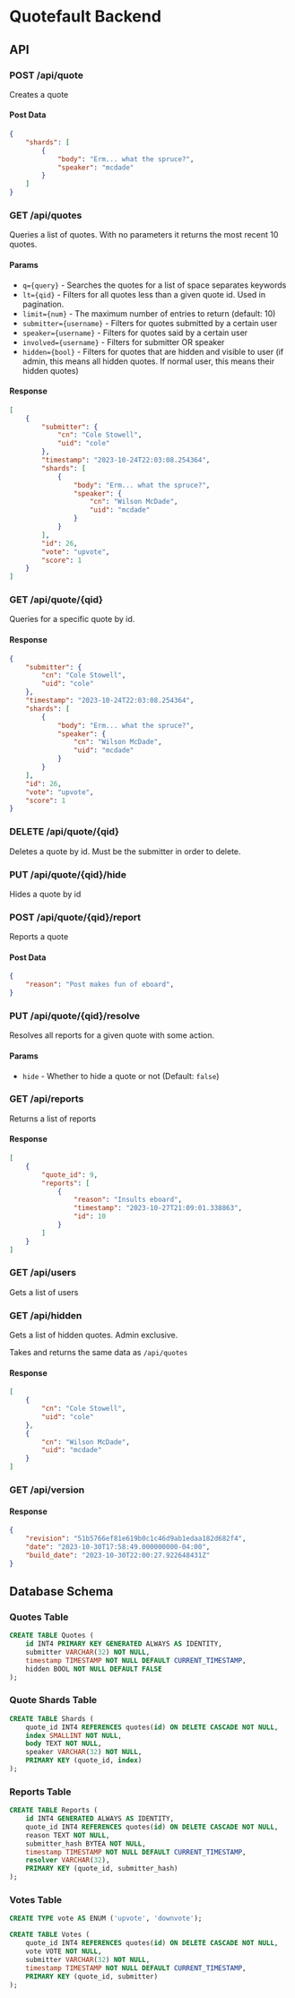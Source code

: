 # Quotefault Backend

## API

### POST /api/quote

Creates a quote

#### Post Data

```json
{
    "shards": [
        {
            "body": "Erm... what the spruce?",
            "speaker": "mcdade"
        }
    ]
}
```

### GET /api/quotes

Queries a list of quotes. With no parameters it returns the most recent 10 quotes.

#### Params

* `q={query}` - Searches the quotes for a list of space separates keywords
* `lt={qid}` - Filters for all quotes less than a given quote id. Used in pagination.
* `limit={num}` - The maximum number of entries to return (default: 10)
* `submitter={username}` - Filters for quotes submitted by a certain user
* `speaker={username}` - Filters for quotes said by a certain user
* `involved={username}` - Filters for submitter OR speaker
* `hidden={bool}` - Filters for quotes that are hidden and visible to user (if admin, this means all hidden quotes. If normal user, this means their hidden quotes)

#### Response
```json
[
    {
        "submitter": {
            "cn": "Cole Stowell",
            "uid": "cole"
        },
        "timestamp": "2023-10-24T22:03:08.254364",
        "shards": [
            {
                "body": "Erm... what the spruce?",
                "speaker": {
                    "cn": "Wilson McDade",
                    "uid": "mcdade"
                }
            }
        ],
        "id": 26,
        "vote": "upvote",
        "score": 1
    }
]
```

### GET /api/quote/{qid}

Queries for a specific quote by id.

#### Response

```json
{
    "submitter": {
        "cn": "Cole Stowell",
        "uid": "cole"
    },
    "timestamp": "2023-10-24T22:03:08.254364",
    "shards": [
        {
            "body": "Erm... what the spruce?",
            "speaker": {
                "cn": "Wilson McDade",
                "uid": "mcdade"
            }
        }
    ],
    "id": 26,
    "vote": "upvote",
    "score": 1
}
```

### DELETE /api/quote/{qid}

Deletes a quote by id. Must be the submitter in order to delete.

### PUT /api/quote/{qid}/hide

Hides a quote by id

### POST /api/quote/{qid}/report

Reports a quote

#### Post Data

```json
{
    "reason": "Post makes fun of eboard",
}
```

### PUT /api/quote/{qid}/resolve

Resolves all reports for a given quote with some action.

#### Params

* `hide` - Whether to hide a quote or not (Default: `false`)

### GET /api/reports

Returns a list of reports

#### Response

```json
[
    {
        "quote_id": 9,
        "reports": [
            {
                "reason": "Insults eboard",
                "timestamp": "2023-10-27T21:09:01.338863",
                "id": 10
            }
        ]
    }
]
```

### GET /api/users

Gets a list of users

### GET /api/hidden

Gets a list of hidden quotes. Admin exclusive.

Takes and returns the same data as `/api/quotes`

#### Response

```json
[
    {
        "cn": "Cole Stowell",
        "uid": "cole"
    },
    {
        "cn": "Wilson McDade",
        "uid": "mcdade"
    }
]
```

### GET /api/version

#### Response

```json
{
    "revision": "51b5766ef81e619b0c1c46d9ab1edaa182d682f4",
    "date": "2023-10-30T17:58:49.000000000-04:00",
    "build_date": "2023-10-30T22:00:27.922648431Z"
}
```

## Database Schema

### Quotes Table

```SQL
CREATE TABLE Quotes (
    id INT4 PRIMARY KEY GENERATED ALWAYS AS IDENTITY,
    submitter VARCHAR(32) NOT NULL,
    timestamp TIMESTAMP NOT NULL DEFAULT CURRENT_TIMESTAMP,
    hidden BOOL NOT NULL DEFAULT FALSE
);
```

### Quote Shards Table

```SQL
CREATE TABLE Shards (
    quote_id INT4 REFERENCES quotes(id) ON DELETE CASCADE NOT NULL,
    index SMALLINT NOT NULL,
    body TEXT NOT NULL,
    speaker VARCHAR(32) NOT NULL,
    PRIMARY KEY (quote_id, index)
);
```

### Reports Table

```SQL
CREATE TABLE Reports (
    id INT4 GENERATED ALWAYS AS IDENTITY,
    quote_id INT4 REFERENCES quotes(id) ON DELETE CASCADE NOT NULL,
    reason TEXT NOT NULL,
    submitter_hash BYTEA NOT NULL,
    timestamp TIMESTAMP NOT NULL DEFAULT CURRENT_TIMESTAMP,
    resolver VARCHAR(32),
    PRIMARY KEY (quote_id, submitter_hash)
);
```

### Votes Table

```SQL
CREATE TYPE vote AS ENUM ('upvote', 'downvote');
```

```SQL
CREATE TABLE Votes (
    quote_id INT4 REFERENCES quotes(id) ON DELETE CASCADE NOT NULL,
    vote VOTE NOT NULL,
    submitter VARCHAR(32) NOT NULL,
    timestamp TIMESTAMP NOT NULL DEFAULT CURRENT_TIMESTAMP,
    PRIMARY KEY (quote_id, submitter)
);
```
